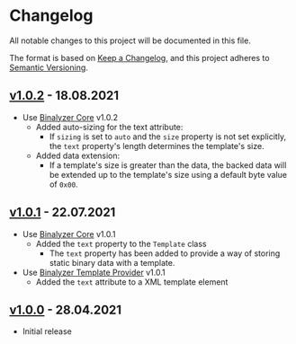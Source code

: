 # Changelog

All notable changes to this project will be documented in this file.

The format is based on [Keep a Changelog](https://keepachangelog.com/en/1.0.0/),
and this project adheres to [Semantic Versioning](https://semver.org/spec/v2.0.0.html).

## [v1.0.2] - 18.08.2021

- Use [Binalyzer Core] v1.0.2
  - Added auto-sizing for the text attribute:
    - If `sizing` is set to `auto` and the `size` property is not set explicitly,
      the `text` property's length determines the template's size.
  - Added data extension:
    - If a template's size is greater than the data, the backed data will be 
      extended up to the template's size using a default byte value of `0x00`.

## [v1.0.1] - 22.07.2021

- Use [Binalyzer Core] v1.0.1
  - Added the `text` property to the `Template` class
    - The `text` property has been added to provide a way of storing static
      binary data with a template.
- Use [Binalyzer Template Provider] v1.0.1
  - Added the `text` attribute to a XML template element

## [v1.0.0] - 28.04.2021

- Initial release

[Unreleased]: https://github.com/denisvasilik/binalyzer
[v1.0.0]: https://github.com/denisvasilik/binalyzer/tags/v1.0.0
[v1.0.1]: https://github.com/denisvasilik/binalyzer/tags/v1.0.1
[v1.0.2]: https://github.com/denisvasilik/binalyzer/tags/v1.0.2

[Binalyzer Core]: https://github.com/denisvasilik/binalyzer-core
[Binalyzer Template Provider]: https://github.com/denisvasilik/binalyzer-template-provider
